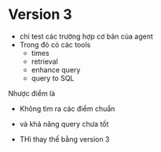 # Version 3

- chỉ test các trường hợp cơ bản của agent
- Trong đó có các tools
  - times
  - retrieval
  - enhance query
  - query to SQL

Nhược điểm là
- Không tìm ra các điểm chuẩn
- và khả năng query chưa tốt

- THì thay thế bằng version 3